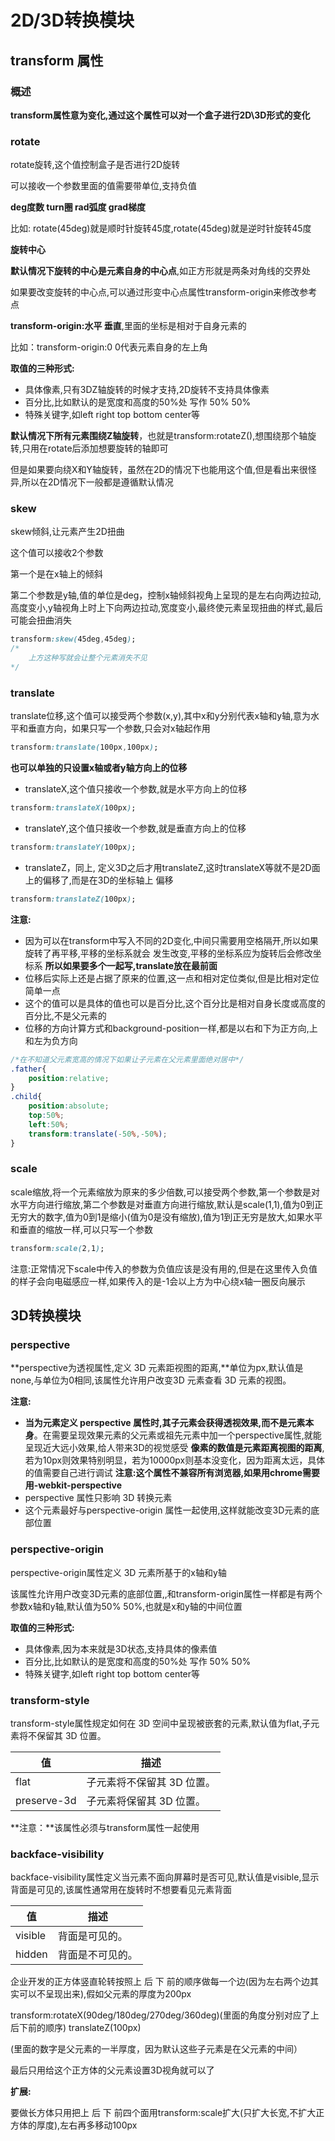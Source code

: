 # 2D/3D转换模块



## transform 属性

### 概述

**transform属性意为变化,通过这个属性可以对一个盒子进行2D\3D形式的变化**

### rotate

rotate旋转,这个值控制盒子是否进行2D旋转

可以接收一个参数里面的值需要带单位,支持负值

**deg度数 turn圈 rad弧度 grad梯度**  

比如: rotate(45deg)就是顺时针旋转45度,rotate(45deg)就是逆时针旋转45度

**旋转中心**

**默认情况下旋转的中心是元素自身的中心点**,如正方形就是两条对角线的交界处

如果要改变旋转的中心点,可以通过形变中心点属性transform-origin来修改参考点

**transform-origin:水平 垂直**,里面的坐标是相对于自身元素的

比如：transform-origin:0 0代表元素自身的左上角

**取值的三种形式:**

- 具体像素,只有3DZ轴旋转的时候才支持,2D旋转不支持具体像素
- 百分比,比如默认的是宽度和高度的50%处 写作 50% 50%
- 特殊关键字,如left right top bottom center等

**默认情况下所有元素围绕Z轴旋转**，也就是transform:rotateZ(),想围绕那个轴旋转,只用在rotate后添加想要旋转的轴即可

但是如果要向绕X和Y轴旋转，虽然在2D的情况下也能用这个值,但是看出来很怪异,所以在2D情况下一般都是遵循默认情况

### skew

skew倾斜,让元素产生2D扭曲

这个值可以接收2个参数

第一个是在x轴上的倾斜

第二个参数是y轴,值的单位是deg，控制x轴倾斜视角上呈现的是左右向两边拉动,高度变小,y轴视角上时上下向两边拉动,宽度变小,最终使元素呈现扭曲的样式,最后可能会扭曲消失

```css
transform:skew(45deg,45deg);
/*
    上方这种写就会让整个元素消失不见
*/
```

### translate

translate位移,这个值可以接受两个参数(x,y),其中x和y分别代表x轴和y轴,意为水平和垂直方向，如果只写一个参数,只会对x轴起作用

```css
transform:translate(100px,100px);
```

**也可以单独的只设置x轴或者y轴方向上的位移**

- translateX,这个值只接收一个参数,就是水平方向上的位移

```css
transform:translateX(100px);
```

- translateY,这个值只接收一个参数,就是垂直方向上的位移

```css
transform:translateY(100px);
```

- translateZ，同上, 定义3D之后才用translateZ,这时translateX等就不是2D面上的偏移了,而是在3D的坐标轴上 
  偏移

```css
transform:translateZ(100px);
```

**注意:**

- 因为可以在transform中写入不同的2D变化,中间只需要用空格隔开,所以如果旋转了再平移,平移的坐标系就会 
  发生改变,平移的坐标系应为旋转后会修改坐标系 
  **所以如果要多个一起写,translate放在最前面**
- 位移后实际上还是占据了原来的位置,这一点和相对定位类似,但是比相对定位简单一点
- 这个的值可以是具体的值也可以是百分比,这个百分比是相对自身长度或高度的百分比,不是父元素的
- 位移的方向计算方式和background-position一样,都是以右和下为正方向,上和左为负方向

```css
/*在不知道父元素宽高的情况下如果让子元素在父元素里面绝对居中*/
.father{
    position:relative;
}
.child{
    position:absolute;
    top:50%;
    left:50%;
    transform:translate(-50%,-50%);
}
```

### scale

scale缩放,将一个元素缩放为原来的多少倍数,可以接受两个参数,第一个参数是对水平方向进行缩放,第二个参数是对垂直方向进行缩放,默认是scale(1,1),值为0到正无穷大的数字,值为0到1是缩小(值为0是没有缩放),值为1到正无穷是放大,如果水平和垂直的缩放一样,可以只写一个参数

```css
transform:scale(2,1);
```

注意:正常情况下scale中传入的参数为负值应该是没有用的,但是在这里传入负值的样子会向电磁感应一样,如果传入的是-1会以上方为中心绕x轴一圈反向展示



## 3D转换模块

### perspective

**perspective为透视属性,定义 3D 元素距视图的距离,**单位为px,默认值是none,与单位为0相同,该属性允许用户改变3D 元素查看 3D 元素的视图。

**注意:**

- **当为元素定义 perspective 属性时,其子元素会获得透视效果,而不是元素本身**。在需要呈现效果元素的父元素或祖先元素中加一个perspective属性,就能呈现近大远小效果,给人带来3D的视觉感受 
  **像素的数值是元素距离视图的距离**,若为10px则效果特别明显，若为10000px则基本没变化，因为距离太远，具体的值需要自己进行调试 
  **注意:这个属性不兼容所有浏览器,如果用chrome需要用-webkit-perspective**
- perspective 属性只影响 3D 转换元素
- 这个元素最好与perspective-origin 属性一起使用,这样就能改变3D元素的底部位置

### perspective-origin

perspective-origin属性定义 3D 元素所基于的x轴和y轴

该属性允许用户改变3D元素的底部位置,,和transform-origin属性一样都是有两个参数x轴和y轴,默认值为50% 50%,也就是x和y轴的中间位置

**取值的三种形式:**

- 具体像素,因为本来就是3D状态,支持具体的像素值
- 百分比,比如默认的是宽度和高度的50%处 写作 50% 50%
- 特殊关键字,如left right top bottom center等

### transform-style

transform-style属性规定如何在 3D 空间中呈现被嵌套的元素,默认值为flat,子元素将不保留其 3D 位置。

| 值          | 描述                       |
| ----------- | -------------------------- |
| flat        | 子元素将不保留其 3D 位置。 |
| preserve-3d | 子元素将保留其 3D 位置。   |

**注意：**该属性必须与transform属性一起使用

### backface-visibility

backface-visibility属性定义当元素不面向屏幕时是否可见,默认值是visible,显示背面是可见的,该属性通常用在旋转时不想要看见元素背面

| 值      | 描述             |
| ------- | ---------------- |
| visible | 背面是可见的。   |
| hidden  | 背面是不可见的。 |

企业开发的正方体竖直轮转按照上 后 下 前的顺序做每一个边(因为左右两个边其实可以不呈现出来),假如父元素的厚度为200px

transform:rotateX(90deg/180deg/270deg/360deg)(里面的角度分别对应了上后下前的顺序) translateZ(100px)

(里面的数字是父元素的一半厚度，因为默认这些子元素是在父元素的中间）

最后只用给这个正方体的父元素设置3D视角就可以了

**扩展:**

要做长方体只用把上 后 下 前四个面用transform:scale扩大(只扩大长宽,不扩大正方体的厚度),左右再多移动100px


